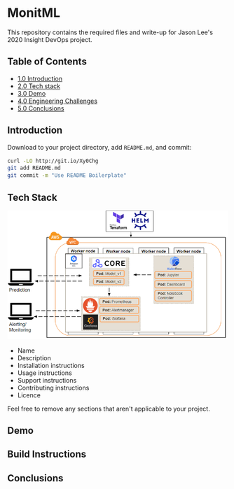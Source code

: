 # MonitML

This repository contains the required files and write-up for Jason Lee's 2020 Insight DevOps project.

## Table of Contents
  - [1.0 Introduction](README.md#introduction)
  - [2.0 Tech stack](README.md#tech-stack)
  - [3.0 Demo](README.md#demo)
  - [4.0 Engineering Challenges](README.md#build-instructions)
  - [5.0 Conclusions](README.md#conclusions)

## Introduction

Download to your project directory, add `README.md`, and commit:

```sh
curl -LO http://git.io/Xy0Chg
git add README.md
git commit -m "Use README Boilerplate"
```

## Tech Stack

![Fig 1: Data engineering application pipeline](/images/techstack.png)

- Name
- Description
- Installation instructions
- Usage instructions
- Support instructions
- Contributing instructions
- Licence

Feel free to remove any sections that aren't applicable to your project.

## Demo

## Build Instructions



## Conclusions
